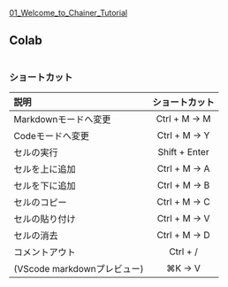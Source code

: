 
[01_Welcome_to_Chainer_Tutorial](https://tutorials.chainer.org/ja/01_Welcome_to_Chainer_Tutorial.html)
## Colab
```

```
### ショートカット
|説明|ショートカット|
|:--|:--:|
|Markdownモードへ変更|Ctrl + M → M|
|Codeモードへ変更|Ctrl + M → Y|
|セルの実行|Shift + Enter|
|セルを上に追加|Ctrl + M → A|
|セルを下に追加|Ctrl + M → B|
|セルのコピー|Ctrl + M → C|
|セルの貼り付け|Ctrl + M → V|
|セルの消去|Ctrl + M → D|
|コメントアウト|Ctrl + /|
|(VScode markdownプレビュー)|  ⌘K → V|




